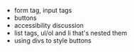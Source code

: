 - form tag, input tags
- buttons
- accessibility discussion
- list tags, ul/ol and li that's nested them
- using divs to style buttons
